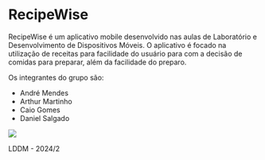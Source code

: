 # RecipeWise

RecipeWise é um aplicativo mobile desenvolvido nas aulas de Laboratório e Desenvolvimento de Dispositivos Móveis. O aplicativo é focado na utilização de receitas para facilidade do usuário para com a decisão de comidas para preparar, além da facilidade do preparo.

Os integrantes do grupo são:
- André Mendes
- Arthur Martinho
- Caio Gomes
- Daniel Salgado

<img src = "https://pbs.twimg.com/media/GWFBBV8XcAA1cBD?format=jpg&name=900x900">

LDDM - 2024/2
